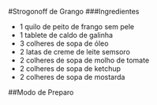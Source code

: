 
 #Strogonoff de Grango
 ###Ingredientes
  - 1 quilo de peito de frango sem pele
  - 1 tablete de caldo de galinha
  - 3 colheres de sopa de óleo
  - 2 latas de creme de leite semsoro
  - 2 colheres de sopa de molho de tomate
  - 2 colheres de sopa de ketchup 	
  - 2 colheres de sopa de mostarda		

 ##Modo de Preparo
